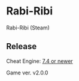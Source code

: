 # Rabi-Ribi
Rabi-Ribi (Steam)
 
## Release
Cheat Engine: [7.4 or newer](https://github.com/cheat-engine/cheat-engine/releases)  

Game ver. v2.0.0